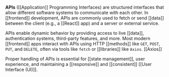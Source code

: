 **APIs** ([[Application]] Programming Interfaces) are structured interfaces that allow different software systems to communicate with each other. In [[frontend]] development, APIs are commonly used to fetch or send [[data]] between the client (e.g., a [[React]] app) and a server or external service.

APIs enable dynamic behavior by providing access to live [[data]], authentication systems, third-party features, and more. Most modern [[frontend]] apps interact with APIs using HTTP [[methods]] like `GET`, `POST`, `PUT`, and `DELETE`, often via tools like `fetch` or [[libraries]] like `Axios`. [[Axios]]

Proper handling of APIs is essential for [[state management]], user experience, and maintaining a [[responsive]] and [[consistent]] [[User Interface (UI)]].